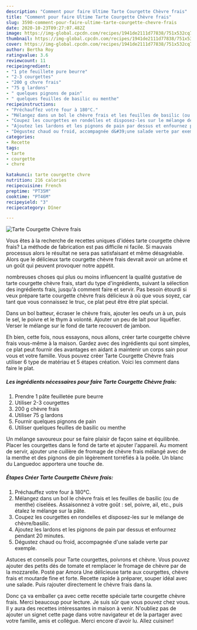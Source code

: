 ```yaml
---
description: "Comment pour faire Ultime Tarte Courgette Chèvre frais"
title: "Comment pour faire Ultime Tarte Courgette Chèvre frais"
slug: 3590-comment-pour-faire-ultime-tarte-courgette-chevre-frais
date: 2020-10-23T09:27:07.482Z
image: https://img-global.cpcdn.com/recipes/1941de2111d77838/751x532cq70/tarte-courgette-chevre-frais-photo-principale-de-la-recette.jpg
thumbnail: https://img-global.cpcdn.com/recipes/1941de2111d77838/751x532cq70/tarte-courgette-chevre-frais-photo-principale-de-la-recette.jpg
cover: https://img-global.cpcdn.com/recipes/1941de2111d77838/751x532cq70/tarte-courgette-chevre-frais-photo-principale-de-la-recette.jpg
author: Bertha Roy
ratingvalue: 3.6
reviewcount: 11
recipeingredient:
- "1 pte feuillete pure beurre"
- "2-3 courgettes"
- "200 g chvre frais"
- "75 g lardons"
- " quelques pignons de pain"
- " quelques feuilles de basilic ou menthe"
recipeinstructions:
- "Préchauffez votre four à 180°C."
- "Mélangez dans un bol le chèvre frais et les feuilles de basilic (ou de menthe) ciselées. Assaisonnez à votre goût : sel, poivre, ail, etc., puis étalez le mélange sur la pâte."
- "Coupez les courgettes en rondelles et disposez-les sur le mélange de chèvre/basilic."
- "Ajoutez les lardons et les pignons de pain par dessus et enfournez pendant 20 minutes."
- "Dégustez chaud ou froid, accompagnée d&#39;une salade verte par exemple."
categories:
- Recette
tags:
- tarte
- courgette
- chvre

katakunci: tarte courgette chvre 
nutrition: 216 calories
recipecuisine: French
preptime: "PT35M"
cooktime: "PT46M"
recipeyield: "3"
recipecategory: Dîner

---
```



![Tarte Courgette Chèvre frais](https://img-global.cpcdn.com/recipes/1941de2111d77838/751x532cq70/tarte-courgette-chevre-frais-photo-principale-de-la-recette.jpg)

Vous êtes à la recherche de recettes uniques d'idées tarte courgette chèvre frais? La méthode de fabrication est pas difficile ni facile. Si mauvais processus alors le résultat ne sera pas satisfaisant et même désagréable. Alors que le délicieux tarte courgette chèvre frais devrait avoir un arôme et un goût qui peuvent provoquer notre appétit.

nombreuses choses qui plus ou moins influencent la qualité gustative de tarte courgette chèvre frais, start du type d'ingrédients, suivant la sélection des ingrédients frais, jusqu'à comment faire et servir. Pas besoin étourdi si veux prépare tarte courgette chèvre frais délicieux à où que vous soyez, car tant que vous connaissez le truc, ce plat peut être être plat spécial.

Dans un bol batteur, écraser le chèvre frais, ajouter les oeufs un à un, puis le sel, le poivre et le thym à volonté. Ajouter un peu de lait pour liquéfier. Verser le mélange sur le fond de tarte recouvert de jambon.


Eh bien, cette fois, nous essayons, nous allons, créer tarte courgette chèvre frais vous-même à la maison. Gardez avec des ingrédients qui sont simples, ce plat peut fournir des avantages en aidant à maintenir un corps sain pour vous et votre famille. Vous pouvez créer Tarte Courgette Chèvre frais utiliser 6 type de matériau et 5 étapes création. Voici les comment dans faire le plat.

<!--inarticleads1-->

##### Les ingrédients nécessaires pour faire Tarte Courgette Chèvre frais:

1. Prendre 1 pâte feuilletée pure beurre
1. Utiliser 2-3 courgettes
1.  200 g chèvre frais
1. Utiliser 75 g lardons
1. Fournir  quelques pignons de pain
1. Utiliser  quelques feuilles de basilic ou menthe


Un mélange savoureux pour se faire plaisir de façon saine et équilibrée. Placer les courgettes dans le fond de tarte et ajouter l&#39;appareil. Au moment de servir, ajouter une cuillère de fromage de chèvre frais mélangé avec de la menthe et des pignons de pin légèrement torréfiés à la poêle. Un blanc du Languedoc apportera une touche de. 

<!--inarticleads2-->

##### Étapes Créer Tarte Courgette Chèvre frais:

1. Préchauffez votre four à 180°C.
1. Mélangez dans un bol le chèvre frais et les feuilles de basilic (ou de menthe) ciselées. Assaisonnez à votre goût : sel, poivre, ail, etc., puis étalez le mélange sur la pâte.
1. Coupez les courgettes en rondelles et disposez-les sur le mélange de chèvre/basilic.
1. Ajoutez les lardons et les pignons de pain par dessus et enfournez pendant 20 minutes.
1. Dégustez chaud ou froid, accompagnée d&#39;une salade verte par exemple.


Astuces et conseils pour Tarte courgettes, poivrons et chèvre. Vous pouvez ajouter des petits dés de tomate et remplacer le fromage de chèvre par de la mozzarelle. Posté par Amora Une délicieuse tarte aux courgettes, chèvre frais et moutarde fine et forte. Recette rapide à préparer, souper idéal avec une salade. Puis rajouter directement le chèvre frais dans la. 


Donc ça va emballer ça avec cette recette spéciale tarte courgette chèvre frais. Merci beaucoup pour lecture. Je suis sûr que vous pouvez chez vous. Il y aura des recettes  intéressantes in maison à venir. N'oubliez pas de ajouter un signet cette page dans votre navigateur et de la partager avec votre famille, amis et collègue. Merci encore d'avoir lu. Allez cuisiner!
